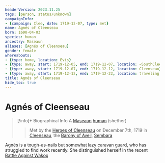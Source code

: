 ```yaml
---
headerVersion: 2023.11.25
tags: [person, status/unknown]
campaignInfo:
- {campaign: Clee, date: 1719-12-07, type: met}
name: Agnés of Cleenseau
born: 1690-04-03
species: human
ancestry: Maseaun
aliases: [Agnés of Cleenseau]
gender: female
whereabouts:
- {type: home, location: Evis}
- {type: away, start: 1719-12-05, end: 1719-12-07, location: ~SouthCleenseauScrublands~}
- {type: away, start: 1719-12-07, end: 1719-12-12, location: Cleenseau}
- {type: away, start: 1719-12-12, end: 1719-12-22, location: traveling home to Evis}
title: Agnés of Cleenseau
hide_toc: true
---
```

# Agnés of Cleenseau
>[!info]+ Biographical Info
> A [Maseaun](<../../gazetteer/greater-sembara/duchy-of-maseau/duchy-of-maseau.md>) [human](<../../species/humans/humans.md>) (she/her)
> 
>> 
>>  Met by the [Heroes of Cleenseau](<../pcs/cleenseau/heroes-of-cleenseau.md>) on December 7th, 1719 in [Cleenseau](<../../gazetteer/greater-sembara/sembara/barony-of-aveil/cleenseau-region/cleenseau/cleenseau.md>), the [Barony of Aveil](<../../gazetteer/greater-sembara/sembara/barony-of-aveil/barony-of-aveil.md>), [Sembara](<../../gazetteer/greater-sembara/sembara/sembara.md>) 

Agnés is a tough-as-nails but somewhat lazy caravan guard, who has struggled to find work recently. She distinguished herself in the recent [Battle Against Wakog](<../../events/1700s/1719/12/battle-against-wakog.md>)
